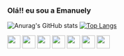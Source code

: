 ### Olá!! eu sou a Emanuely


![Anurag's GitHub stats](https://github-readme-stats.vercel.app/api?username=naiynull&show_icons=true&theme=onedark)
[![Top Langs](https://github-readme-stats.vercel.app/api/top-langs/?username=naiynull&layout=compact&theme=onedark)](https://github.com/naiynull/github-readme-stats)

<div style="display:  inline_block"<br>
<img height="30" whidt="40" src="https://cdn.jsdelivr.net/gh/devicons/devicon/icons/cplusplus/cplusplus-original.svg" />
<img aling="center" height="30" whidt="40" src="https://cdn.jsdelivr.net/gh/devicons/devicon/icons/css3/css3-original.svg" />
<img height="30" whidt="40" src="https://cdn.jsdelivr.net/gh/devicons/devicon/icons/html5/html5-original.svg" />
<img height="30" whidt="40" src="https://cdn.jsdelivr.net/gh/devicons/devicon/icons/figma/figma-original.svg" />
<img height="30" whidt="40" src="https://cdn.jsdelivr.net/gh/devicons/devicon/icons/git/git-original.svg" />
<img height="30" whidt="40" src="https://cdn.jsdelivr.net/gh/devicons/devicon/icons/github/github-original-wordmark.svg" />
<img height="30" whidt="40" src="https://cdn.jsdelivr.net/gh/devicons/devicon/icons/mysql/mysql-original.svg" />
</div>  

##

<div>
 <a href="https://www.instagram.com/nay_null/" target="_blank"><https://img.shields.io/badge/Instagram-E4405F?style=for-the-badge&logo=instagram&logoColor=white/>
           </div>
          
          
          
          
          
          
          
